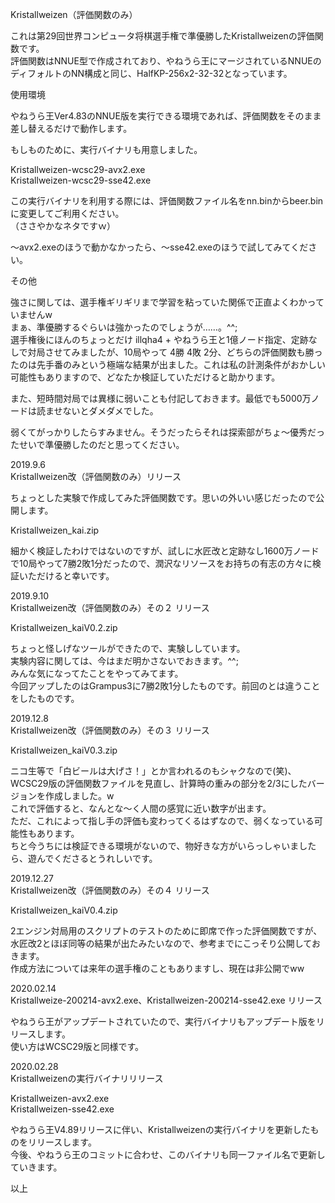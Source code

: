 Kristallweizen（評価関数のみ）  
  
これは第29回世界コンピュータ将棋選手権で準優勝したKristallweizenの評価関数です。  
評価関数はNNUE型で作成されており、やねうら王にマージされているNNUEのディフォルトのNN構成と同じ、HalfKP-256x2-32-32となっています。  
  
使用環境  
  
やねうら王Ver4.83のNNUE版を実行できる環境であれば、評価関数をそのまま差し替えるだけで動作します。  
  
もしものために、実行バイナリも用意しました。 
   
Kristallweizen-wcsc29-avx2.exe  
Kristallweizen-wcsc29-sse42.exe  
  
この実行バイナリを利用する際には、評価関数ファイル名をnn.binからbeer.binに変更してご利用ください。  
（ささやかなネタですｗ）  
  
～avx2.exeのほうで動かなかったら、～sse42.exeのほうで試してみてください。  
  
その他  
  
強さに関しては、選手権ギリギリまで学習を粘っていた関係で正直よくわかっていませんw  
まぁ、準優勝するぐらいは強かったのでしょうが……。^^;  
選手権後にほんのちょっとだけ illqha4 + やねうら王と1億ノード指定、定跡なしで対局させてみましたが、10局やって 4勝 4敗 2分、どちらの評価関数も勝ったのは先手番のみという極端な結果が出ました。これは私の計測条件がおかしい可能性もありますので、どなたか検証していただけると助かります。  

また、短時間対局では異様に弱いことも付記しておきます。最低でも5000万ノードは読ませないとダメダメでした。  
  
弱くてがっかりしたらすみません。そうだったらそれは探索部がちょ～優秀だったせいで準優勝したのだと思ってください。  
  
  
2019.9.6  
Kristallweizen改（評価関数のみ）リリース  
  
ちょっとした実験で作成してみた評価関数です。思いの外いい感じだったので公開します。  
  
Kristallweizen_kai.zip  
  
細かく検証したわけではないのですが、試しに水匠改と定跡なし1600万ノードで10局やって7勝2敗1分だったので、潤沢なリソースをお持ちの有志の方々に検証いただけると幸いです。  
  
  
2019.9.10  
Kristallweizen改（評価関数のみ）その２ リリース  
  
Kristallweizen_kaiV0.2.zip  
  
ちょっと怪しげなツールができたので、実験ししています。  
実験内容に関しては、今はまだ明かさないでおきます。^^;  
みんな気になってたことをやってみてます。  
今回アップしたのはGrampus3に7勝2敗1分したものです。前回のとは違うことをしたものです。  
  
  
2019.12.8  
Kristallweizen改（評価関数のみ）その３ リリース  
  
Kristallweizen_kaiV0.3.zip  
  
ニコ生等で「白ビールは大げさ！」とか言われるのもシャクなので(笑)、WCSC29版の評価関数ファイルを見直し、計算時の重みの部分を2/3にしたバージョンを作成しました。w  
これで評価すると、なんとな～く人間の感覚に近い数字が出ます。  
ただ、これによって指し手の評価も変わってくるはずなので、弱くなっている可能性もあります。  
ちと今うちには検証できる環境がないので、物好きな方がいらっしゃいましたら、遊んでくださるとうれしいです。  
  
  
2019.12.27  
Kristallweizen改（評価関数のみ）その４ リリース  
  
Kristallweizen_kaiV0.4.zip  
  
2エンジン対局用のスクリプトのテストのために即席で作った評価関数ですが、水匠改2とほぼ同等の結果が出たみたいなので、参考までにこっそり公開しておきます。  
作成方法については来年の選手権のこともありますし、現在は非公開でww  
  
  
2020.02.14  
Kristallweize-200214-avx2.exe、Kristallweizen-200214-sse42.exe リリース  
  
やねうら王がアップデートされていたので、実行バイナリもアップデート版をリリースします。  
使い方はWCSC29版と同様です。  
  
  
2020.02.28  
Kristallweizenの実行バイナリリリース  
  
Kristallweizen-avx2.exe  
Kristallweizen-sse42.exe  
  
やねうら王V4.89リリースに伴い、Kristallweizenの実行バイナリを更新したものをリリースします。  
今後、やねうら王のコミットに合わせ、このバイナリも同一ファイル名で更新していきます。  
  
  
以上  
